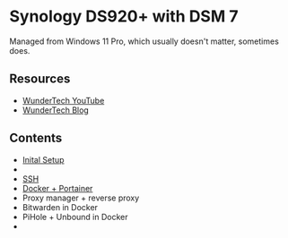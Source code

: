 # Synology DS920+ with DSM 7

Managed from Windows 11 Pro, which usually doesn't matter, sometimes does.

## Resources

* [WunderTech YouTube](https://www.youtube.com/c/WunderTechTutorials)
* [WunderTech Blog](https://www.wundertech.net/)

## Contents

* [Inital Setup](nas-setup.md)
* 
* [SSH](ssh.md)
* [Docker + Portainer](docker-portainer.md)
* Proxy manager + reverse proxy
* Bitwarden in Docker
* PiHole + Unbound in Docker
* 

